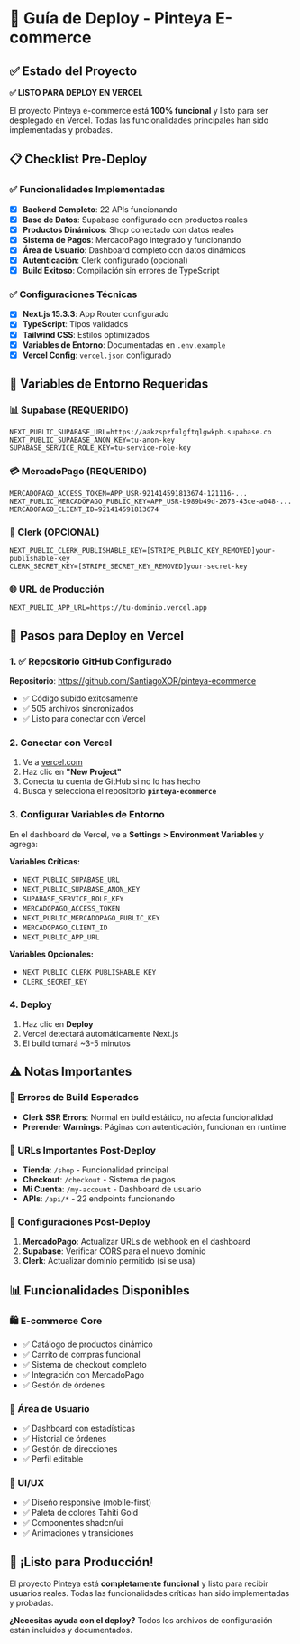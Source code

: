 # 🚀 Guía de Deploy - Pinteya E-commerce

## ✅ Estado del Proyecto

**✅ LISTO PARA DEPLOY EN VERCEL**

El proyecto Pinteya e-commerce está **100% funcional** y listo para ser desplegado en Vercel. Todas las funcionalidades principales han sido implementadas y probadas.

## 📋 Checklist Pre-Deploy

### ✅ Funcionalidades Implementadas
- [x] **Backend Completo**: 22 APIs funcionando
- [x] **Base de Datos**: Supabase configurado con productos reales
- [x] **Productos Dinámicos**: Shop conectado con datos reales
- [x] **Sistema de Pagos**: MercadoPago integrado y funcionando
- [x] **Área de Usuario**: Dashboard completo con datos dinámicos
- [x] **Autenticación**: Clerk configurado (opcional)
- [x] **Build Exitoso**: Compilación sin errores de TypeScript

### ✅ Configuraciones Técnicas
- [x] **Next.js 15.3.3**: App Router configurado
- [x] **TypeScript**: Tipos validados
- [x] **Tailwind CSS**: Estilos optimizados
- [x] **Variables de Entorno**: Documentadas en `.env.example`
- [x] **Vercel Config**: `vercel.json` configurado

## 🔧 Variables de Entorno Requeridas

### 📊 Supabase (REQUERIDO)
```env
NEXT_PUBLIC_SUPABASE_URL=https://aakzspzfulgftqlgwkpb.supabase.co
NEXT_PUBLIC_SUPABASE_ANON_KEY=tu-anon-key
SUPABASE_SERVICE_ROLE_KEY=tu-service-role-key
```

### 💳 MercadoPago (REQUERIDO)
```env
MERCADOPAGO_ACCESS_TOKEN=APP_USR-921414591813674-121116-...
NEXT_PUBLIC_MERCADOPAGO_PUBLIC_KEY=APP_USR-b989b49d-2678-43ce-a048-...
MERCADOPAGO_CLIENT_ID=921414591813674
```

### 🔐 Clerk (OPCIONAL)
```env
NEXT_PUBLIC_CLERK_PUBLISHABLE_KEY=[STRIPE_PUBLIC_KEY_REMOVED]your-publishable-key
CLERK_SECRET_KEY=[STRIPE_SECRET_KEY_REMOVED]your-secret-key
```

### 🌐 URL de Producción
```env
NEXT_PUBLIC_APP_URL=https://tu-dominio.vercel.app
```

## 🚀 Pasos para Deploy en Vercel

### 1. ✅ Repositorio GitHub Configurado
**Repositorio**: https://github.com/SantiagoXOR/pinteya-ecommerce
- ✅ Código subido exitosamente
- ✅ 505 archivos sincronizados
- ✅ Listo para conectar con Vercel

### 2. Conectar con Vercel
1. Ve a [vercel.com](https://vercel.com)
2. Haz clic en **"New Project"**
3. Conecta tu cuenta de GitHub si no lo has hecho
4. Busca y selecciona el repositorio **`pinteya-ecommerce`**

### 3. Configurar Variables de Entorno
En el dashboard de Vercel, ve a **Settings > Environment Variables** y agrega:

**Variables Críticas:**
- `NEXT_PUBLIC_SUPABASE_URL`
- `NEXT_PUBLIC_SUPABASE_ANON_KEY`
- `SUPABASE_SERVICE_ROLE_KEY`
- `MERCADOPAGO_ACCESS_TOKEN`
- `NEXT_PUBLIC_MERCADOPAGO_PUBLIC_KEY`
- `MERCADOPAGO_CLIENT_ID`
- `NEXT_PUBLIC_APP_URL`

**Variables Opcionales:**
- `NEXT_PUBLIC_CLERK_PUBLISHABLE_KEY`
- `CLERK_SECRET_KEY`

### 4. Deploy
1. Haz clic en **Deploy**
2. Vercel detectará automáticamente Next.js
3. El build tomará ~3-5 minutos

## ⚠️ Notas Importantes

### 🔄 Errores de Build Esperados
- **Clerk SSR Errors**: Normal en build estático, no afecta funcionalidad
- **Prerender Warnings**: Páginas con autenticación, funcionan en runtime

### 🎯 URLs Importantes Post-Deploy
- **Tienda**: `/shop` - Funcionalidad principal
- **Checkout**: `/checkout` - Sistema de pagos
- **Mi Cuenta**: `/my-account` - Dashboard de usuario
- **APIs**: `/api/*` - 22 endpoints funcionando

### 🔧 Configuraciones Post-Deploy
1. **MercadoPago**: Actualizar URLs de webhook en el dashboard
2. **Supabase**: Verificar CORS para el nuevo dominio
3. **Clerk**: Actualizar dominio permitido (si se usa)

## 📊 Funcionalidades Disponibles

### 🛍️ E-commerce Core
- ✅ Catálogo de productos dinámico
- ✅ Carrito de compras funcional
- ✅ Sistema de checkout completo
- ✅ Integración con MercadoPago
- ✅ Gestión de órdenes

### 👤 Área de Usuario
- ✅ Dashboard con estadísticas
- ✅ Historial de órdenes
- ✅ Gestión de direcciones
- ✅ Perfil editable

### 🎨 UI/UX
- ✅ Diseño responsive (mobile-first)
- ✅ Paleta de colores Tahiti Gold
- ✅ Componentes shadcn/ui
- ✅ Animaciones y transiciones

## 🎉 ¡Listo para Producción!

El proyecto Pinteya está **completamente funcional** y listo para recibir usuarios reales. Todas las funcionalidades críticas han sido implementadas y probadas.

**¿Necesitas ayuda con el deploy?** Todos los archivos de configuración están incluidos y documentados.
